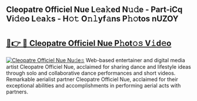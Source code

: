 ## Cleopatre Officiel Nue L𝚎a𝚔ed N𝚞𝚍e - Part-iCq Vi𝚍𝚎o L𝚎a𝚔s - H𝚘𝚝 O𝚗𝚕yf𝚊ns P𝚑𝚘tos nUZOY

# <h2><a href="http://kf10s4.oniu.top/?m=Cleopatre+Officiel+Nue">🔗👉 🔴 Cleopatre Officiel Nue P𝚑ot𝚘𝚜 V𝚒d𝚎o</a></h2>

[![Cleopatre Officiel Nue Nu𝚍e𝚜](https://i.imgur.com/0qMVB7G.gif)](http://kf10s4.oniu.top/?m=Cleopatre+Officiel+Nue)
Web-based entertainer and digital media artist Cleopatre Officiel Nue, acclaimed for sharing dance and lifestyle ideas through solo and collaborative dance performances and short videos. Remarkable aerialist partner Cleopatre Officiel Nue, acclaimed for their exceptional abilities and accomplishments in performing aerial acts with partners.  
